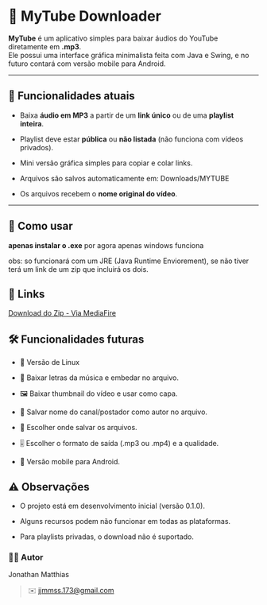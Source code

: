 # 🎵 MyTube Downloader

**MyTube** é um aplicativo simples para baixar áudios do YouTube diretamente em **.mp3**.  
Ele possui uma interface gráfica minimalista feita com Java e Swing, e no futuro contará com versão mobile para Android.

---

## 📌 Funcionalidades atuais
- Baixa **áudio em MP3** a partir de um **link único** ou de uma **playlist inteira**.
- Playlist deve estar **pública** ou **não listada** (não funciona com vídeos privados).
- Mini versão gráfica simples para copiar e colar links.
- Arquivos são salvos automaticamente em: Downloads/MYTUBE

- Os arquivos recebem o **nome original do vídeo**.



---

## 📖 Como usar

**apenas instalar o .exe**
por agora apenas windows funciona

obs: so funcionará com um JRE (Java Runtime Enviorement), se não tiver terá um link de um zip que incluirá os dois.

## 🔗 Links
[Download do Zip - Via MediaFire](https://www.mediafire.com/file/a5ru3x18djvfjpa/MyTube-and-JRE.zip/file)

## 🛠️ Funcionalidades futuras

- 🐧 Versão de Linux

- 📜 Baixar letras da música e embedar no arquivo.

- 🖼️ Baixar thumbnail do vídeo e usar como capa.

- 👤 Salvar nome do canal/postador como autor no arquivo.

- 💾 Escolher onde salvar os arquivos.

- 🎚️ Escolher o formato de saída (.mp3 ou .mp4) e a qualidade.

- 📱 Versão mobile para Android.

## ⚠️ Observações

- O projeto está em desenvolvimento inicial (versão 0.1.0).

- Alguns recursos podem não funcionar em todas as plataformas.

- Para playlists privadas, o download não é suportado.  



### 👨‍💻 Autor

Jonathan Matthias
> ✉️ jjmmss.173@gmail.com
